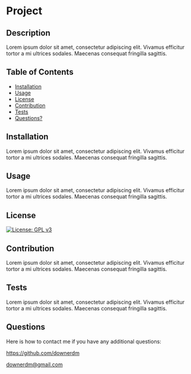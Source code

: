 
  # Project


  ## Description

  Lorem ipsum dolor sit amet, consectetur adipiscing elit. Vivamus efficitur tortor a mi ultrices sodales. Maecenas consequat fringilla sagittis.


## Table of Contents

- [Installation](#installation)
- [Usage](#usage)
- [License](#license)
- [Contribution](#contribution)
- [Tests](#tests)
- [Questions?](#questions)

## Installation

Lorem ipsum dolor sit amet, consectetur adipiscing elit. Vivamus efficitur tortor a mi ultrices sodales. Maecenas consequat fringilla sagittis.


## Usage

Lorem ipsum dolor sit amet, consectetur adipiscing elit. Vivamus efficitur tortor a mi ultrices sodales. Maecenas consequat fringilla sagittis.


## License

[![License: GPL v3](https://img.shields.io/badge/License-GPLv3-blue.svg)](https://www.gnu.org/licenses/gpl-3.0)

## Contribution

Lorem ipsum dolor sit amet, consectetur adipiscing elit. Vivamus efficitur tortor a mi ultrices sodales. Maecenas consequat fringilla sagittis.


## Tests

Lorem ipsum dolor sit amet, consectetur adipiscing elit. Vivamus efficitur tortor a mi ultrices sodales. Maecenas consequat fringilla sagittis.


## Questions

Here is how to contact me if you have any additional questions:

<https://github.com/downerdm>

<downerdm@gmail.com>

